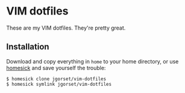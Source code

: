 # VIM dotfiles

These are my VIM dotfiles. They're pretty great.

## Installation

Download and copy everything in `home` to your home directory, or use
[homesick](https://github.com/technicalpickles/homesick) and save
yourself the trouble:

    $ homesick clone jgorset/vim-dotfiles
    $ homesick symlink jgorset/vim-dotfiles

